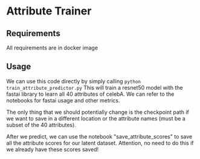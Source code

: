 # Attribute Trainer

## Requirements
All requirements are in docker image

## Usage
We can use this code directly by simply calling `python train_attribute_predictor.py`
This will train a resnet50 model with the fastai library to learn all 40 attributes of celebA. 
We can refer to the notebooks for fastai usage and other metrics.

The only thing that we should potentially change is the checkpoint path if we want to save in a different location or the attribute names (must be a subset of the 40 attributes). 


After we predict, we can use the notebook "save_attribute_scores" to save all the attribute scores for our latent dataset. Attention, no need to do this if we already have these scores saved!